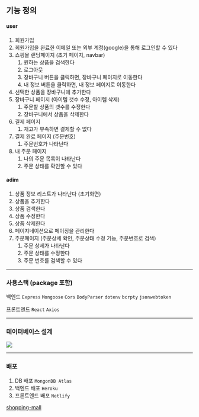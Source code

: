 ## 기능 정의

#### user
1. 회원가입
2. 회원가입을 완료한 이메일 또는 외부 계정(google)을 통해 로그인할 수 있다
3. 쇼핑몰 랜딩페이지 (초기 페이지, navbar)
   1. 원하는 상품을 검색한다
   2. 로그아웃
   3. 장바구니 버튼을 클릭하면, 장바구니 페이지로 이동한다
   4. 내 정보 버튼을 클릭하면, 내 정보 페이지로 이동한다
5. 선택한 상품을 장바구니에 추가한다
6. 장바구니 페이지 (아이템 갯수 수정, 아이템 삭제)
   1. 주문할 상품의 갯수를 수정한다
   2. 장바구니에서 상품을 삭제한다
7. 결제 페이지
   1. 재고가 부족하면 결제할 수 없다
8. 결제 완료 페이지 (주문번호)
   1. 주문번호가 나타난다
9. 내 주문 페이지
   1. 나의 주문 목록이 나타난다
   2. 주문 상태를 확인할 수 있다

#### adim
1. 상품 정보 리스트가 나타난다 (초기화면)
2. 상품을 추가한다
3. 상품 검색한다
4. 상품 수정한다
5. 상품 삭제한다
6. 페이지네이션으로 페이징을 관리한다
7. 주문페이지 (주문상세 확인, 주문상태 수정 기능, 주문번호로 검색)
   1. 주문 상세가 나타난다
   2. 주문 상태를 수정한다
   3. 주문 번호를 검색할 수 있다

---

### 사용스택 (package 포함)

백엔드 `Express` `Mongoose` `Cors` `BodyParser` `dotenv` `bcrpty` `jsonwebtoken`

프론트엔드 `React` `Axios`

---

### 데이터베이스 설계

![](https://files.cdn.thinkific.com/file_uploads/523761/images/b72/b32/b24/1690450706089.jpg)

---

### 배포

1. DB 배포 `MongonDB Atlas`
2. 백엔드 배포 `Heroku`
3. 프론트엔드 배포 `Netlify`

[shopping-mall](https://tangerine-sfogliatella-fb14d3.netlify.app/)
